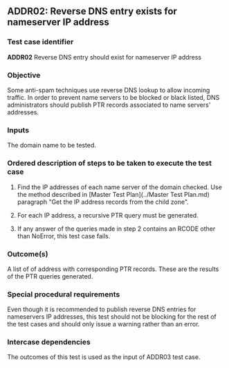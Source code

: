 ## ADDR02: Reverse DNS entry exists for nameserver IP address

### Test case identifier
**ADDR02** Reverse DNS entry should exist for nameserver IP address

### Objective

Some anti-spam techniques use reverse DNS lookup to allow incoming traffic.
In order to prevent name servers to be blocked or black listed, DNS 
administrators should publish PTR records associated to name servers'
addresses.

### Inputs

The domain name to be tested.

### Ordered description of steps to be taken to execute the test case

1. Find the IP addresses of each name server of the domain checked.
   Use the method described in [Master Test Plan](../Master Test Plan.md)
   paragraph "Get the IP address records from the child zone".

2. For each IP address, a recursive PTR query must be generated.

3. If any answer of the queries made in step 2 contains an RCODE other than
   NoError, this test case fails.

### Outcome(s)

A list of of address with corresponding PTR records. These are the results of the PTR queries generated.

### Special procedural requirements

Even though it is recommended to publish reverse DNS entries for nameservers
IP addresses, this test should not be blocking for the rest of the test cases
and should only issue a warning rather than an error.

### Intercase dependencies

The outcomes of this test is used as the input of ADDR03 test case.
